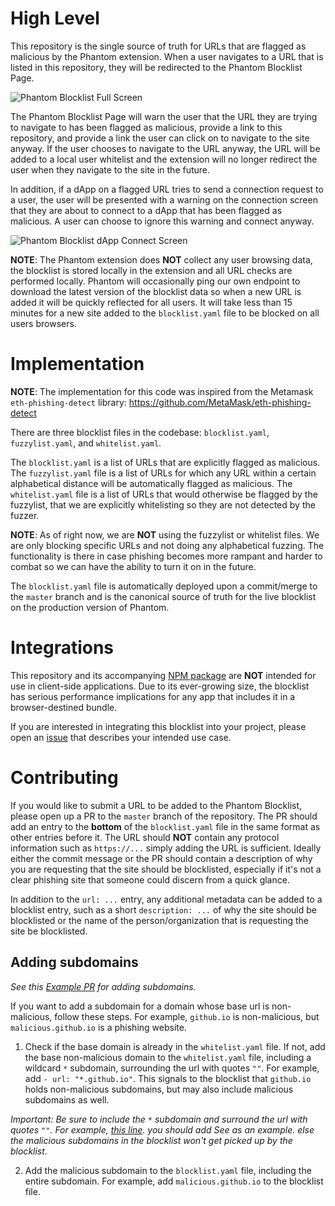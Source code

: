 # High Level
This repository is the single source of truth for URLs that are flagged as malicious by the Phantom extension. When a user navigates to a URL that is listed in this repository, they will be redirected to the Phantom Blocklist Page.

![Phantom Blocklist Full Screen](./images/blocklist-full-screen.png)

The Phantom Blocklist Page will warn the user that the URL they are trying to navigate to has been flagged as malicious, provide a link to this repository, and provide a link the user can click on to navigate to the site anyway. If the user chooses to navigate to the URL anyway, the URL will be added to a local user whitelist and the extension will no longer redirect the user when they navigate to the site in the future.

In addition, if a dApp on a flagged URL tries to send a connection request to a user, the user will be presented with a warning on the connection screen that they are about to connect to a dApp that has been flagged as malicious. A user can choose to ignore this warning and connect anyway.

![Phantom Blocklist dApp Connect Screen](./images/blocklist-dapp-connect.png)

**NOTE**: The Phantom extension does **NOT** collect any user browsing data, the blocklist is stored locally in the extension and all URL checks are performed locally. Phantom will occasionally ping our own endpoint to download the latest version of the blocklist data so when a new URL is added it will be quickly reflected for all users. It will take less than 15 minutes for a new site added to the `blocklist.yaml` file to be blocked on all users browsers.

# Implementation
**NOTE**: The implementation for this code was inspired from the Metamask `eth-phishing-detect` library: https://github.com/MetaMask/eth-phishing-detect

There are three blocklist files in the codebase: `blocklist.yaml`, `fuzzylist.yaml`, and `whitelist.yaml`.

The `blocklist.yaml` is a list of URLs that are explicitly flagged as malicious. The `fuzzylist.yaml` file is a list of URLs for which any URL within a certain alphabetical distance will be automatically flagged as malicious. The `whitelist.yaml` file is a list of URLs that would otherwise be flagged by the fuzzylist, that we are explicitly whitelisting so they are not detected by the fuzzer.

**NOTE**: As of right now, we are **NOT** using the fuzzylist or whitelist files. We are only blocking specific URLs and not doing any alphabetical fuzzing. The functionality is there in case phishing becomes more rampant and harder to combat so we can have the ability to turn it on in the future.

The `blocklist.yaml` file is automatically deployed upon a commit/merge to the `master` branch and is the canonical source of truth for the live blocklist on the production version of Phantom.

# Integrations
This repository and its accompanying [NPM package](https://www.npmjs.com/package/@phantom-labs/blocklist) are **NOT** intended for use in client-side applications. Due to its ever-growing size, the blocklist has serious performance implications for any app that includes it in a browser-destined bundle.

If you are interested in integrating this blocklist into your project, please open an [issue](https://github.com/phantom-labs/blocklist/issues) that describes your intended use case.

# Contributing
If you would like to submit a URL to be added to the Phantom Blocklist, please open up a PR to the `master` branch of the repository. The PR should add an entry to the **bottom** of the `blocklist.yaml` file in the same format as other entries before it. The URL should **NOT** contain any protocol information such as `https://...` simply adding the URL is sufficient. Ideally either the commit message or the PR  should contain a description of why you are requesting that the site should be blocklisted, especially if it's not a clear phishing site that someone could discern from a quick glance.

In addition to the `url: ...` entry, any additional metadata can be added to a blocklist entry, such as a short `description: ...` of why the site should be blocklisted or the name of the person/organization that is requesting the site be blocklisted.

## Adding subdomains
_See this [Example PR](https://github.com/phantom-labs/blocklist/pull/333/files) for adding subdomains._

If you want to add a subdomain for a domain whose base url is non-malicious, follow these steps. For example, `github.io` is non-malicious, but `malicious.github.io` is a phishing website.

1) Check if the base domain is already in the `whitelist.yaml` file. If not, add the base non-malicious domain to the `whitelist.yaml` file, including a wildcard `*` subdomain, surrounding the url with quotes `""`. For example, add `- url: "*.github.io"`. This signals to the blocklist that `github.io` holds non-malicious subdomains, but may also include malicious subdomains as well.

_Important: Be sure to include the `*` subdomain and surround the url with quotes `""`. For example, [this line](https://github.com/phantom-labs/blocklist/blob/4fae828533cb93d43120b19871df889a02790680/whitelist.yaml#L5). you should add See as an example. else the malicious subdomains in the blocklist won't get picked up by the blocklist_.

2) Add the malicious subdomain to the `blocklist.yaml` file, including the entire subdomain. For example, add `malicious.github.io` to the blocklist file.
